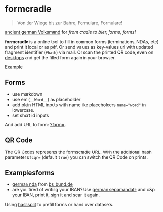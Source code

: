 # formcradle

> Von der Wiege bis zur Bahre,
> Formulare, Formulare!

[ancient german Volksmund](//aphorismen.de/zitat/72791) for _from cradle to bier, forms, forms!_

__formcradle__ is a online tool to fill in common forms (terminations, NDAs, etc) and print it local or as pdf.
Or send values as key-values url with updated fragment identifier (`#hash`) via mail.
Or scan the printed QR code, even on [desktops](//www.the-qrcode-generator.com/scan) and get the filled form again in your browser.

[Example](//klml.github.io/formcradle/?form=forms/nda_de.md#ag=Example%20AG&an=Max%20Muster&stra%C3%9Fe_an=Fakestreet%20123&plz_an=12345&ort_an=Musterstadt&verteten=Maximilian%20Mustermann&auftrag=Rollout%20Formularcenter&gericht=Berlin&ort_ag=M%C3%BCnchen&datum_ag=&ort_an_sub=Berlin&datum_an=2018-02-22
)

## Forms

* use markdown
* use em (`__Word__`) as placeholder
* add plain HTML inputs with name like placeholders `name="word"` in lowercase.
* set short id inputs

And add URL to form: [?form=](https://klml.github.io/formcradle/?form=).

## QR Code

The QR Codes represents the formscradle URL.
With the additional hash parameter `&fcqr=` (default `true`) you can switch the QR Code on prints.



## Examplesforms

* [german nda](https://klml.github.io/formcradle/?form=forms/nda_de.md) from [bsi.bund.de](https://www.bsi.bund.de/SharedDocs/Downloads/DE/BSI/Grundschutz/Hilfsmittel/Muster/vertraulichkeitsvereinbarung_pdf.pdf?__blob=publicationFile&v=2 )
* are you tired of writing your IBAN? Use [german sepamandate](https://klml.github.io/formcradle/?form=forms/sepamandate_de.md) and c&p your IBAN, print it, sign it and scan it again.


Using [hashsplit](https://github.com/klml/hashsplit) to prefill forms or hand over datasets.
